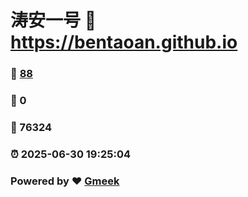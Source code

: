 # 涛安一号 :link: https://bentaoan.github.io 
### :page_facing_up: [88](https://bentaoan.github.io/tag.html) 
### :speech_balloon: 0 
### :hibiscus: 76324 
### :alarm_clock: 2025-06-30 19:25:04 
### Powered by :heart: [Gmeek](https://github.com/Meekdai/Gmeek)
